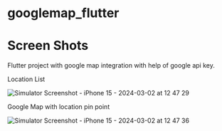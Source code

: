 # googlemap_flutter

# Screen Shots

Flutter project with google map integration with help of google api key.

Location List 

![Simulator Screenshot - iPhone 15 - 2024-03-02 at 12 47 29](https://github.com/technologiesxportsoft/googlemap_flutter/assets/85728901/07ead9e5-9a37-476d-bcba-ae0062c1c75f)

Google Map with location pin point

![Simulator Screenshot - iPhone 15 - 2024-03-02 at 12 47 36](https://github.com/technologiesxportsoft/googlemap_flutter/assets/85728901/1be6b455-f1ce-44d8-8f90-0b59959ec5ce)
